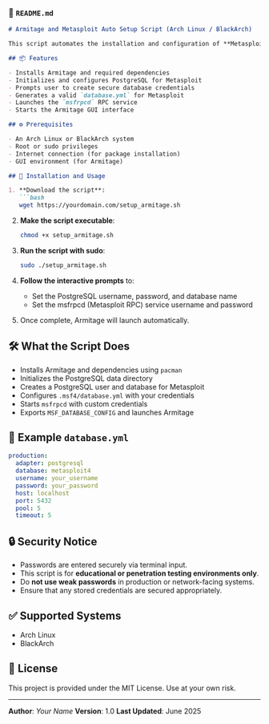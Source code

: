 
### 📄 `README.md`

````markdown
# Armitage and Metasploit Auto Setup Script (Arch Linux / BlackArch)

This script automates the installation and configuration of **Metasploit**, **PostgreSQL**, and **Armitage** on Arch-based systems. It initializes the database, sets up user credentials, configures Metasploit, and launches Armitage with the required services.

## 📦 Features

- Installs Armitage and required dependencies
- Initializes and configures PostgreSQL for Metasploit
- Prompts user to create secure database credentials
- Generates a valid `database.yml` for Metasploit
- Launches the `msfrpcd` RPC service
- Starts the Armitage GUI interface

## ⚙️ Prerequisites

- An Arch Linux or BlackArch system
- Root or sudo privileges
- Internet connection (for package installation)
- GUI environment (for Armitage)

## 🚀 Installation and Usage

1. **Download the script**:
   ```bash
   wget https://yourdomain.com/setup_armitage.sh
````

2. **Make the script executable**:

   ```bash
   chmod +x setup_armitage.sh
   ```

3. **Run the script with sudo**:

   ```bash
   sudo ./setup_armitage.sh
   ```

4. **Follow the interactive prompts** to:

   * Set the PostgreSQL username, password, and database name
   * Set the msfrpcd (Metasploit RPC) service username and password

5. Once complete, Armitage will launch automatically.

## 🛠 What the Script Does

* Installs Armitage and dependencies using `pacman`
* Initializes the PostgreSQL data directory
* Creates a PostgreSQL user and database for Metasploit
* Configures `.msf4/database.yml` with your credentials
* Starts `msfrpcd` with custom credentials
* Exports `MSF_DATABASE_CONFIG` and launches Armitage

## 📁 Example `database.yml`

```yaml
production:
  adapter: postgresql
  database: metasploit4
  username: your_username
  password: your_password
  host: localhost
  port: 5432
  pool: 5
  timeout: 5
```

## 🔒 Security Notice

* Passwords are entered securely via terminal input.
* This script is for **educational or penetration testing environments only**.
* Do **not use weak passwords** in production or network-facing systems.
* Ensure that any stored credentials are secured appropriately.

## ✅ Supported Systems

* Arch Linux
* BlackArch

## 📄 License

This project is provided under the MIT License. Use at your own risk.

---

**Author**: *Your Name*
**Version**: 1.0
**Last Updated**: June 2025

```

